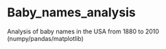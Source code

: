 # Baby_names_analysis
Analysis of baby names in the USA from 1880 to 2010 (numpy/pandas/matplotlib)
